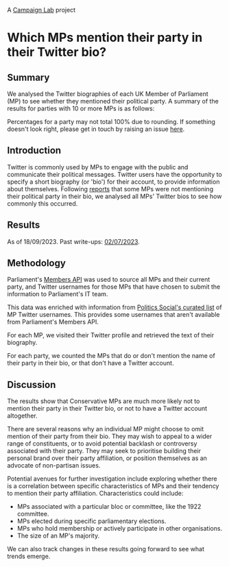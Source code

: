 A [Campaign Lab](https://www.campaignlab.uk/) project

# Which MPs mention their party in their Twitter bio?

## Summary

We analysed the Twitter biographies of each UK Member of Parliament (MP) to see whether they mentioned their political party.  A summary of the results for parties with 10 or more MPs is as follows:

<!--summary-auto-gen-->

Percentages for a party may not total 100% due to rounding.  If something doesn't look right, please get in touch by raising an issue [here](https://github.com/12v/mp-twitter-bios/issues).

## Introduction

Twitter is commonly used by MPs to engage with the public and communicate their political messages.  Twitter users have the opportunity to specify a short biography (or 'bio') for their account, to provide information about themselves.  Following [reports](https://twitter.com/carolvorders/status/1642879704787984385) that some MPs were not mentioning their political party in their bio, we analysed all MPs' Twitter bios to see how commonly this occurred.

## Results

As of 18/09/2023.  Past write-ups: [02/07/2023](https://12v.github.io/mp-twitter-bios/archive/2023-07-02.html).

<!--results-auto-gen-->

## Methodology

Parliament's [Members API](https://members-api.parliament.uk/index.html) was used to source all MPs and their current party, and Twitter usernames for those MPs that have chosen to submit the information to Parliament's IT team.

This data was enriched with information from [Politics Social's curated list](https://www.politics-social.com/list/name) of MP Twitter usernames.  This provides some usernames that aren't available from Parliament's Members API.

For each MP, we visited their Twitter profile and retrieved the text of their biography.

For each party, we counted the MPs that do or don't mention the name of their party in their bio, or that don't have a Twitter account.

## Discussion

The results show that Conservative MPs are much more likely not to mention their party in their Twitter bio, or not to have a Twitter account altogether.

There are several reasons why an individual MP might choose to omit mention of their party from their bio.  They may wish to appeal to a wider range of constituents, or to avoid potential backlash or controversy associated with their party.  They may seek to prioritise building their personal brand over their party affiliation, or position themselves as an advocate of non-partisan issues.

Potential avenues for further investigation include exploring whether there is a correlation between specific characteristics of MPs and their tendency to mention their party affiliation.  Characteristics could include:
 - MPs associated with a particular bloc or committee, like the 1922 committee.
  - MPs elected during specific parliamentary elections.
  - MPs who hold membership or actively participate in other organisations.
  - The size of an MP's majority.

We can also track changes in these results going forward to see what trends emerge.
